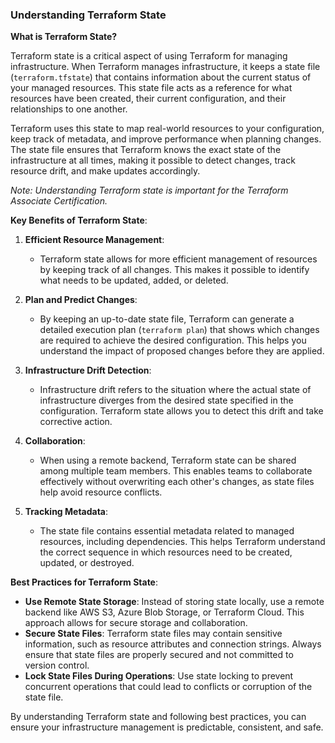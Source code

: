 ### Understanding Terraform State

**What is Terraform State?**

Terraform state is a critical aspect of using Terraform for managing infrastructure. When Terraform manages infrastructure, it keeps a state file (`terraform.tfstate`) that contains information about the current status of your managed resources. This state file acts as a reference for what resources have been created, their current configuration, and their relationships to one another.

Terraform uses this state to map real-world resources to your configuration, keep track of metadata, and improve performance when planning changes. The state file ensures that Terraform knows the exact state of the infrastructure at all times, making it possible to detect changes, track resource drift, and make updates accordingly.

*Note: Understanding Terraform state is important for the Terraform Associate Certification.*

**Key Benefits of Terraform State**:

1. **Efficient Resource Management**:
   - Terraform state allows for more efficient management of resources by keeping track of all changes. This makes it possible to identify what needs to be updated, added, or deleted.

2. **Plan and Predict Changes**:
   - By keeping an up-to-date state file, Terraform can generate a detailed execution plan (`terraform plan`) that shows which changes are required to achieve the desired configuration. This helps you understand the impact of proposed changes before they are applied.

3. **Infrastructure Drift Detection**:
   - Infrastructure drift refers to the situation where the actual state of infrastructure diverges from the desired state specified in the configuration. Terraform state allows you to detect this drift and take corrective action.

4. **Collaboration**:
   - When using a remote backend, Terraform state can be shared among multiple team members. This enables teams to collaborate effectively without overwriting each other's changes, as state files help avoid resource conflicts.

5. **Tracking Metadata**:
   - The state file contains essential metadata related to managed resources, including dependencies. This helps Terraform understand the correct sequence in which resources need to be created, updated, or destroyed.

**Best Practices for Terraform State**:

- **Use Remote State Storage**: Instead of storing state locally, use a remote backend like AWS S3, Azure Blob Storage, or Terraform Cloud. This approach allows for secure storage and collaboration.
- **Secure State Files**: Terraform state files may contain sensitive information, such as resource attributes and connection strings. Always ensure that state files are properly secured and not committed to version control.
- **Lock State Files During Operations**: Use state locking to prevent concurrent operations that could lead to conflicts or corruption of the state file.

By understanding Terraform state and following best practices, you can ensure your infrastructure management is predictable, consistent, and safe.

